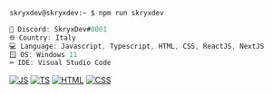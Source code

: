 ```zsh
skryxdev@skryxdev:~ $ npm run skryxdev
```

```csharp
🎯 Discord: SkryxDev#0001
🌐 Country: Italy
💻 Language: Javascript, Typescript, HTML, CSS, ReactJS, NextJS
🪟 OS: Windows 11
⌨️ IDE: Visual Studio Code
```

[![JS](https://skillicons.dev/icons?i=js)](https://skillicons.dev)
[![TS](https://skillicons.dev/icons?i=ts)](https://skillicons.dev)
[![HTML](https://skillicons.dev/icons?i=html)](https://skillicons.dev)
[![CSS](https://skillicons.dev/icons?i=css)](https://skillicons.dev)

